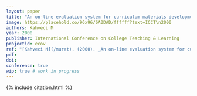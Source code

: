 ```yaml
---
layout: paper
title: "An on-line evaluation system for curriculum materials development"
image: https://placehold.co/96x96/6A0DAD/ffffff?text=ICCT\n2000
authors: Kahveci M
year: 2000
publisher: International Conference on College Teaching & Learning
projectid: ecov
ref: "[Kahveci M](/murat). (2000). _An on-line evaluation system for curriculum materials development_. Paper presented at the International Conference on College Teaching & Learning. Jacksonville, Florida, USA. April 12 - 15, 2000."
pdf:
doi:
conference: true
wip: true # work in progress 
--- 
```


{% include citation.html %}